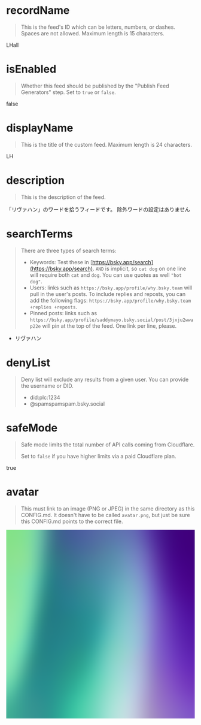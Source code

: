 
# recordName

> This is the feed's ID which can be letters, numbers, or dashes. Spaces are not allowed. Maximum length is 15 characters.

LHall


# isEnabled

> Whether this feed should be published by the "Publish Feed Generators" step. Set to `true` or `false`.

false

# displayName

> This is the title of the custom feed. Maximum length is 24 characters.

LH

# description

> This is the description of the feed.

「リヴァハン」のワードを拾うフィードです。
除外ワードの設定はありません

# searchTerms

> There are three types of search terms:
>
> - Keywords: Test these in [https://bsky.app/search](https://bsky.app/search). `AND` is implicit, so `cat dog` on one line will require both `cat` and `dog`. You can use quotes as well `"hot dog"`.
> - Users: links such as `https://bsky.app/profile/why.bsky.team` will pull in the user's posts. To include replies and reposts, you can add the following flags: `https://bsky.app/profile/why.bsky.team +replies +reposts`.
> - Pinned posts: links such as `https://bsky.app/profile/saddymayo.bsky.social/post/3jxju2wwap22e` will pin at the top of the feed. One link per line, please.

- リヴァハン

# denyList

> Deny list will exclude any results from a given user. You can provide the username or DID.
>
> - did:plc:1234
> - @spamspamspam.bsky.social

# safeMode

> Safe mode limits the total number of API calls coming from Cloudflare.
>
> Set to `false` if you have higher limits via a paid Cloudflare plan.

true

# avatar

> This must link to an image (PNG or JPEG) in the same directory as this CONFIG.md. It doesn't have to be called `avatar.png`, but just be sure this CONFIG.md points to the correct file.
>
![](ava01.png)
 

